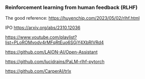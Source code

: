 ### Reinforcement learning from human feedback (RLHF)

The good reference:
https://huyenchip.com/2023/05/02/rlhf.html

IPO
https://arxiv.org/abs/2310.12036

https://www.youtube.com/playlist?list=PLoROMvodv4rMFqRtEuo6SGjY4XbRIVRd4

https://github.com/LAION-AI/Open-Assistant


https://github.com/lucidrains/PaLM-rlhf-pytorch

https://github.com/CarperAI/trlx 